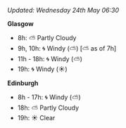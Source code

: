 *Updated: Wednesday 24th May 06:30*

**Glasgow**

* 8h: :partly_sunny: Partly Cloudy
* 9h, 10h: :cyclone: Windy (:partly_sunny:) [:partly_sunny: as of 7h]
* 11h - 18h: :cyclone: Windy (:partly_sunny:)
* 19h: :cyclone: Windy (:sunny:)

**Edinburgh**

* 8h - 17h: :cyclone: Windy (:partly_sunny:)
* 18h: :partly_sunny: Partly Cloudy
* 19h: :sunny: Clear
